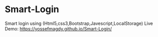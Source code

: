 # Smart-Login
Smart login using (Html5,css3,Bootstrap,Javescript,LocalStorage)
Live Demo: https://yossefmagdy.github.io/Smart-Login/
